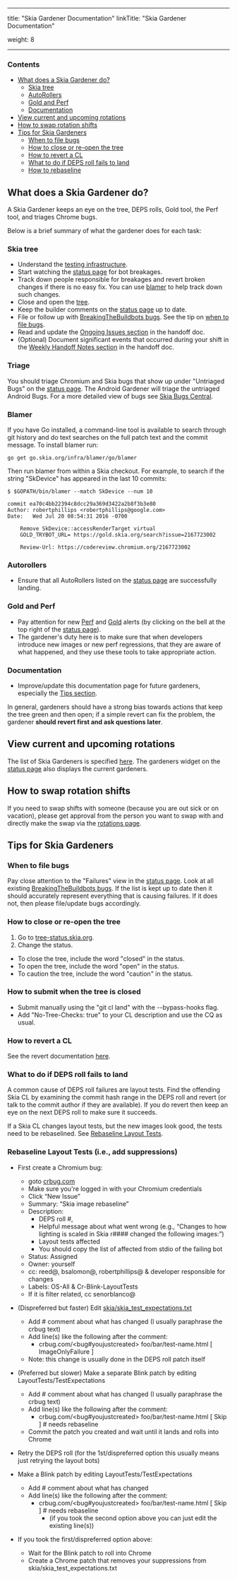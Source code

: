 
---
title: "Skia Gardener Documentation"
linkTitle: "Skia Gardener Documentation"

weight: 8

---


### Contents ###

*   [What does a Skia Gardener do?](#what_is_a_skia_gardener)
    +   [Skia tree](#skia_tree)
    +   [AutoRollers](#autorollers)
    +   [Gold and Perf](#gold_and_perf)
    +   [Documentation](#skia_gardener_doc)
*   [View current and upcoming rotations](#view_current_upcoming_rotations)
*   [How to swap rotation shifts](#how_to_swap)
*   [Tips for Skia Gardeners](#tips)
    +   [When to file bugs](#when_to_file_bugs)
    +   [How to close or re-open the tree](#how_close_tree)
    +   [How to revert a CL](#how_to_revert)
    +   [What to do if DEPS roll fails to land](#deps_roll_failures)
    +   [How to rebaseline](#how_to_rebaseline)


<a name="what_is_a_skia_gardener"></a>
What does a Skia Gardener do?
-----------------------------

A Skia Gardener keeps an eye on the tree, DEPS rolls, Gold tool, the Perf tool, and triages Chrome bugs.

Below is a brief summary of what the gardener does for each task:

<a name="skia_tree"></a>
### Skia tree
* Understand the [testing infrastructure](https://skia.org/dev/testing/automated_testing).
* Start watching the [status page](https://status.skia.org) for bot breakages.
* Track down people responsible for breakages and revert broken changes if there is no easy fix. You can use [blamer](#blamer) to help track down such changes.
* Close and open the [tree](http://tree-status.skia.org).
* Keep the builder comments on the [status page](https://status.skia.org) up to date.
* File or follow up with [BreakingTheBuildbots bugs](https://bugs.chromium.org/p/skia/issues/list?q=label:BreakingTheBuildbots). See the tip on [when to file bugs](#when_to_file_bugs).
* Read and update the [Ongoing Issues section](https://docs.google.com/document/d/1y2jUf4vXI0fwhu2TiCLVIfWC1JOxFcHXGw39y7i-y_I/edit#heading=h.tpualuc3p7z0) in the handoff doc.
* (Optional) Document significant events that occurred during your shift in the [Weekly
  Handoff Notes section](https://docs.google.com/document/d/1y2jUf4vXI0fwhu2TiCLVIfWC1JOxFcHXGw39y7i-y_I/edit#heading=h.y49irwbutzr) in the handoff doc.

<a name="triage"></a>
### Triage
You should triage Chromium and Skia bugs that show up under "Untriaged Bugs" on the [status page](https://status.skia.org).
The Android Gardener will triage the untriaged Android Bugs.
For a more detailed view of bugs see [Skia Bugs Central](https://bugs-central.skia.org/).

<a name="blamer"></a>
### Blamer
If you have Go installed, a command-line tool is available to search through
git history and do text searches on the full patch text and the commit
message. To install blamer run:

    go get go.skia.org/infra/blamer/go/blamer

Then run blamer from within a Skia checkout. For example, to search if the
string "SkDevice" has appeared in the last 10 commits:

    $ $GOPATH/bin/blamer --match SkDevice --num 10

    commit ea70c4bb22394c8dcc29a369d3422a2b8f3b3e80
    Author: robertphillips <robertphillips@google.com>
    Date:   Wed Jul 20 08:54:31 2016 -0700

        Remove SkDevice::accessRenderTarget virtual
        GOLD_TRYBOT_URL= https://gold.skia.org/search?issue=2167723002

        Review-Url: https://codereview.chromium.org/2167723002

<a name="autorollers"></a>
### Autorollers
* Ensure that all AutoRollers listed on the [status page](https://status.skia.org) are successfully landing.

<a name="gold_and_perf"></a>
### Gold and Perf
* Pay attention for new [Perf](https://perf.skia.org/) and [Gold](https://gold.skia.org/) alerts (by clicking on the bell at the top right of the [status page](https://status.skia.org)).
* The gardener's duty here is to make sure that when developers introduce new images or new perf regressions, that they are aware of what happened, and they use these tools to take appropriate action.

<a name="skia_gardener_doc"></a>
### Documentation
* Improve/update this documentation page for future gardeners, especially the [Tips section](#tips).

In general, gardeners should have a strong bias towards actions that keep the tree green and then open; if a simple revert can fix the problem, the gardener <b>should revert first and ask questions later</b>.


<a name="view_current_upcoming_rotations"></a>
View current and upcoming rotations
-----------------------------------

The list of Skia Gardeners is specified [here](https://rotations.corp.google.com/rotation/4699606003744768).
The gardeners widget on the [status page](https://status.skia.org) also displays the current gardeners.


<a name="how_to_swap"></a>
How to swap rotation shifts
---------------------------

If you need to swap shifts with someone (because you are out sick or on vacation), please get approval from the person you want to swap with and directly make the swap via the [rotations page](https://rotations.corp.google.com/rotation/4699606003744768).


<a name="tips"></a>
Tips for Skia Gardeners
-----------------

<a name="when_to_file_bugs"></a>
### When to file bugs

Pay close attention to the "Failures" view in the [status page](https://status.skia.org).
Look at all existing [BreakingTheBuildbots bugs](https://bug.skia.org/?q=label:BreakingTheBuildbots). If the list is kept up to date then it should accurately represent everything that is causing failures. If it does not, then please file/update bugs accordingly.


<a name="how_close_tree"></a>
### How to close or re-open the tree

1. Go to [tree-status.skia.org](https://tree-status.skia.org).
2. Change the status.
 *  To close the tree, include the word "closed" in the status.
 * To open the tree, include the word "open" in the status.
 * To caution the tree, include the word "caution" in the status.


<a name="how_to_submit_when_tree_closed"></a>
### How to submit when the tree is closed

* Submit manually using the "git cl land" with the --bypass-hooks flag.
* Add "No-Tree-Checks: true" to your CL description and use the CQ as usual.


<a name="how_to_revert"></a>
### How to revert a CL

See the revert documentation [here](https://skia.org/dev/contrib/revert).


<a name="deps_roll_failures"></a>
### What to do if DEPS roll fails to land

A common cause of DEPS roll failures are layout tests. Find the offending Skia CL by examining the commit hash range in the DEPS roll and revert (or talk to the commit author if they are available). If you do revert then keep an eye on the next DEPS roll to make sure it succeeds.

If a Skia CL changes layout tests, but the new images look good, the tests need to be rebaselined. See [Rebaseline Layout Tests](#how_to_rebaseline).

<a name="how_to_rebaseline"></a>
### Rebaseline Layout Tests (i.e., add suppressions)

* First create a Chromium bug:
  * goto [crbug.com](https://crbug.com)
  * Make sure you're logged in with your Chromium credentials
  * Click “New Issue”
  * Summary: “Skia image rebaseline”
  * Description:
      * DEPS roll #,
      * Helpful message about what went wrong (e.g., “Changes to how lighting is scaled in Skia r#### changed the following images:”)
      * Layout tests affected
      * You should copy the list of affected from stdio of the failing bot
  * Status: Assigned
  * Owner: yourself
  * cc: reed@, bsalomon@, robertphillips@ & developer responsible for changes
  * Labels: OS-All & Cr-Blink-LayoutTests
  * If it is filter related, cc senorblanco@

* (Dispreferred but faster) Edit [skia/skia_test_expectations.txt](https://chromium.googlesource.com/chromium/src/+/master/skia/skia_test_expectations.txt)
  * Add # comment about what has changed (I usually paraphrase the crbug text)
  * Add line(s) like the following after the comment:
      * crbug.com/<bug#youjustcreated> foo/bar/test-name.html [ ImageOnlyFailure ]
  * Note: this change is usually done in the DEPS roll patch itself

* (Preferred but slower) Make a separate Blink patch by editing LayoutTests/TestExpectations
  * Add # comment about what has changed (I usually paraphrase the crbug text)
  * Add line(s) like the following after the comment:
      * crbug.com/<bug#youjustcreated> foo/bar/test-name.html [ Skip ]  # needs rebaseline
  * Commit the patch you created and wait until it lands and rolls into Chrome

* Retry the DEPS roll (for the 1st/dispreferred option this usually means just retrying the layout bots)
* Make a Blink patch by editing LayoutTests/TestExpectations
  * Add # comment about what has changed
  * Add line(s) like the following after the comment:
      * crbug.com/<bug#youjustcreated> foo/bar/test-name.html [ Skip ]  # needs rebaseline
        * (if you took the second option above you can just edit the existing line(s))

* If you took the first/dispreferred option above:
  * Wait for the Blink patch to roll into Chrome
  * Create a Chrome patch that removes your suppressions from skia/skia_test_expectations.txt



